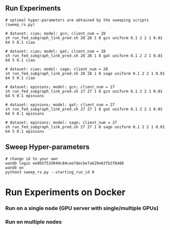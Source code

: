 

## Run Experiments
```
# optimal hyper-parameters are obtained by the sweeping scripts (sweep_rs.py)

# dataset: ciao; model: gcn; client_num = 28
sh run_fed_subgraph_link_pred.sh 28 28 1 8 gcn uniform 0.1 2 2 1 0.01 64 5 0.1 ciao

# dataset: ciao; model: gat; client_num = 28
sh run_fed_subgraph_link_pred.sh 28 28 1 8 gat uniform 0.1 2 2 1 0.01 64 5 0.1 ciao

# dataset: ciao; model: sage; client_num = 28
sh run_fed_subgraph_link_pred.sh 28 28 1 8 sage uniform 0.1 2 2 1 0.01 64 5 0.1 ciao

# dataset: epinions; model: gcn; client_num = 27
sh run_fed_subgraph_link_pred.sh 27 27 1 8 gcn uniform 0.1 2 2 1 0.01 64 5 0.1 epinions

# dataset: epinions; model: gat; client_num = 27
sh run_fed_subgraph_link_pred.sh 27 27 1 8 gat uniform 0.1 2 2 1 0.01 64 5 0.1 epinions

# dataset: epinions; model: sage; client_num = 27
sh run_fed_subgraph_link_pred.sh 27 27 1 8 sage uniform 0.1 2 2 1 0.01 64 5 0.1 epinions
```

## Sweep Hyper-parameters
```
# change id to your own
wandb login ee0b5f53d949c84cee7decbe7a629e63fb2f8408
wandb on
python3 sweep_rs.py --starting_run_id 0
```


# Run Experiments on Docker

### Run on a single node (GPU server with single/multiple GPUs)


### Run on multiple nodes